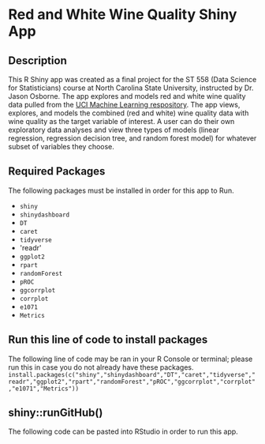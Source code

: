 # Red and White Wine Quality Shiny App 
## Description
This R Shiny app was created as a final project for the ST 558 (Data Science for Statisticians) course at North Carolina State University, instructed by Dr. Jason Osborne. The app explores and models red and white wine quality data pulled from the [UCI Machine Learning respository](https://archive.ics.uci.edu/dataset/186/wine+quality). The app views, explores, and models the combined (red and white) wine quality data with wine quality as the target variable of interest. A user can do their own exploratory data analyses and view three types of models (linear regression, regression decision tree, and random forest model) for whatever subset of variables they choose.
## Required Packages
The following packages must be installed in order for this app to Run.
- `shiny`
- `shinydashboard`
- `DT`
- `caret`
- `tidyverse`
- 'readr'
- `ggplot2`
- `rpart`
- `randomForest`
- `pROC`
- `ggcorrplot`
- `corrplot`
- `e1071 `
- `Metrics`
## Run this line of code to install packages 
The following line of code may be ran in your R Console or terminal; please run this in case you do not already have these packages. 
`install.packages(c("shiny","shinydashboard","DT","caret","tidyverse","readr","ggplot2","rpart","randomForest","pROC","ggcorrplot","corrplot","e1071","Metrics"))`
## shiny::runGitHub()
The following code can be pasted into RStudio in order to run this app.
